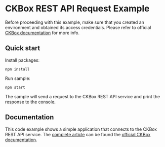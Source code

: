 # CKBox REST API Request Example

Before proceeding with this example, make sure that you created an environment and obtained its access credentials. Please refer to official [CKBox documentation](https://ckeditor.com/docs/ckbox/latest/guides/configuration/authentication.html#creating-access-credentials) for more info.

## Quick start

Install packages:

```
npm install
```

Run sample:

```
npm start
```

The sample will send a request to the CKBox REST API service and print the response to the console.

## Documentation

This code example shows a simple application that connects to the CKBox REST API service. The [complete article](https://ckeditor.com/docs/ckbox/latest/guides/rest-api.html) can be found the [official CKBox documentation](https://ckeditor.com/docs/ckbox/latest/).
